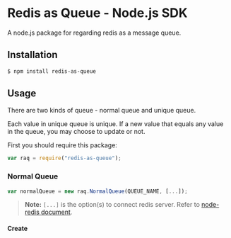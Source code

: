 # Redis as Queue - Node.js SDK

A node.js package for regarding redis as a message queue.

## Installation

```sh
$ npm install redis-as-queue
```

## Usage

There are two kinds of queue - normal queue and unique queue.

Each value in unique queue is unique. If a new value that equals any value in the queue, you may choose to update or not.

First you should require this package:

```javascript
var raq = require("redis-as-queue");
```

### Normal Queue

```javascript
var normalQueue = new raq.NormalQueue(QUEUE_NAME, [...]);
```

> **Note:** `[...]` is the option(s) to connect redis server. Refer to [node-redis document](https://www.npmjs.org/package/redis#redis-createclient-).

#### Create

